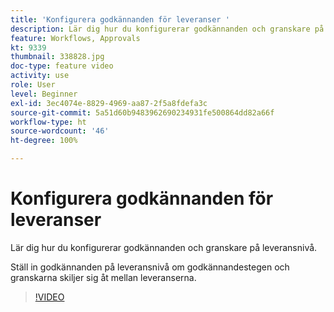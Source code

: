 ```yaml
---
title: 'Konfigurera godkännanden för leveranser '
description: Lär dig hur du konfigurerar godkännanden och granskare på leveransnivå.
feature: Workflows, Approvals
kt: 9339
thumbnail: 338828.jpg
doc-type: feature video
activity: use
role: User
level: Beginner
exl-id: 3ec4074e-8829-4969-aa87-2f5a8fdefa3c
source-git-commit: 5a51d60b9483962690234931fe500864dd82a66f
workflow-type: ht
source-wordcount: '46'
ht-degree: 100%

---
```


# Konfigurera godkännanden för leveranser 

Lär dig hur du konfigurerar godkännanden och granskare på leveransnivå.  

Ställ in godkännanden på leveransnivå om godkännandestegen och granskarna skiljer sig åt mellan leveranserna.

>[!VIDEO](https://video.tv.adobe.com/v/338828?quality=12)
